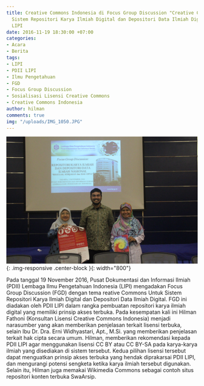 ```yaml
---
title: Creative Commons Indonesia di Focus Group Discussion "Creative Commons Untuk
  Sistem Repositori Karya Ilmiah Digital dan Depositori Data Ilmiah Digital" oleh
  LIPI
date: 2016-11-19 18:30:00 +07:00
categories:
- Acara
- Berita
tags:
- LIPI
- PDII LIPI
- Ilmu Pengetahuan
- FGD
- Focus Group Discussion
- Sosialisasi Lisensi Creative Commons
- Creative Commons Indonesia
author: hilman
comments: true
img: "/uploads/IMG_1050.JPG"
---
```


![IMG_1050.JPG](/uploads/IMG_1050.JPG){: .img-responsive .center-block }{: width="800"}

Pada tanggal 19 November 2016, Pusat Dokumentasi dan Informasi Ilmiah (PDII) Lembaga Ilmu Pengetahuan Indonesia (LIPI) mengadakan Focus Group Discussion (FGD) dengan tema reative Commons Untuk Sistem Repositori Karya Ilmiah Digital dan Depositori Data Ilmiah Digital. FGD ini diadakan oleh PDII LIPI dalam rangka pembuatan repositori karya ilmiah digital yang memiliki prinsip akses terbuka. Pada kesempatan kali ini Hilman Fathoni (Konsultan Lisensi Creative Commons Indonesia) menjadi narasumber yang akan memberikan penjelasan terkait lisensi terbuka, selain Ibu Dr. Dra. Erni Widhyastari, Apt., M.Si. yang memberikan penjelasan terkait hak cipta secara umum. Hilman, memberikan rekomendasi kepada PDII LIPI agar menggunakan lisensi CC BY atau CC BY-SA pada karya-karya ilmiah yang disediakan di sistem tersebut. Kedua pilihan lisensi tersebut dapat menguatkan prinsip akses terbuka yang hendak diprakarsai PDII LIPI, dan mengurangi potensi sengketa ketika karya ilmiah tersebut digunakan. Selain itu, Hilman juga memakai Wikimedia Commons sebagai contoh situs repositori konten terbuka SwaArsip. 
